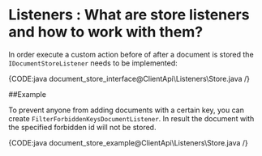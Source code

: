 # Listeners : What are store listeners and how to work with them?

In order execute a custom action before of after a document is stored the `IDocumentStoreListener` needs to be implemented:

{CODE:java document_store_interface@ClientApi\Listeners\Store.java /}

##Example

To prevent anyone from adding documents with a certain key, you can create `FilterForbiddenKeysDocumentListener`. In result the document with the specified forbidden id will not be stored.

{CODE:java document_store_example@ClientApi\Listeners\Store.java /}
